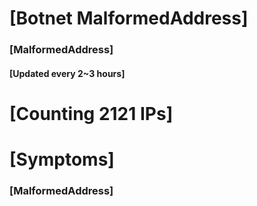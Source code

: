 # [Botnet MalformedAddress]
### [MalformedAddress]
#### [Updated every 2~3 hours]

# [Counting 2121 IPs]

# [Symptoms] 
###   [MalformedAddress]

